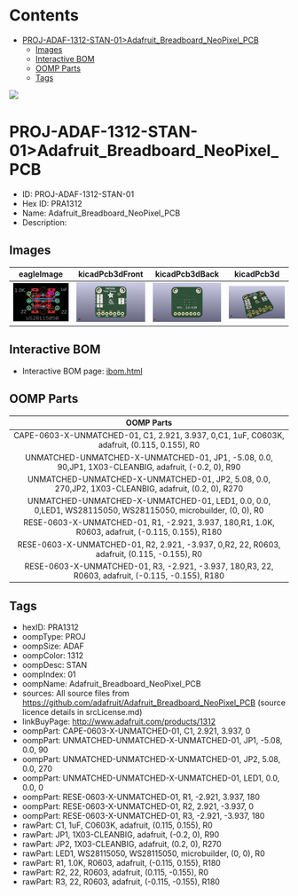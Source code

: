 



Contents
========

* [PROJ-ADAF-1312-STAN-01>Adafruit_Breadboard_NeoPixel_PCB](#proj-adaf-1312-stan-01adafruit_breadboard_neopixel_pcb)
	* [Images](#images)
	* [Interactive BOM](#interactive-bom)
	* [OOMP Parts](#oomp-parts)
	* [Tags](#tags)
  
![][im]
# PROJ-ADAF-1312-STAN-01>Adafruit_Breadboard_NeoPixel_PCB

- ID: PROJ-ADAF-1312-STAN-01
- Hex ID: PRA1312
- Name: Adafruit_Breadboard_NeoPixel_PCB
- Description: 

## Images
  
  

|eagleImage|kicadPcb3dFront|kicadPcb3dBack|kicadPcb3d|
| :---: | :---: | :---: | :---: |
|[![eagleImage](eagleImage_140.png)](eagleImage_600.png)|[![kicadPcb3dFront](kicadPcb3dFront_140.png)](kicadPcb3dFront_600.png)|[![kicadPcb3dBack](kicadPcb3dBack_140.png)](kicadPcb3dBack_600.png)|[![kicadPcb3d](kicadPcb3d_140.png)](kicadPcb3d_600.png)|

## Interactive BOM

- Interactive BOM page: [ibom.html](kicad/bom/ibom.html)

## OOMP Parts
  

|OOMP Parts|
| :---: |
|CAPE-0603-X-UNMATCHED-01, C1, 2.921, 3.937, 0,C1, 1uF, C0603K, adafruit, (0.115, 0.155), R0|
|UNMATCHED-UNMATCHED-X-UNMATCHED-01, JP1, -5.08, 0.0, 90,JP1, 1X03-CLEANBIG, adafruit, (-0.2, 0), R90|
|UNMATCHED-UNMATCHED-X-UNMATCHED-01, JP2, 5.08, 0.0, 270,JP2, 1X03-CLEANBIG, adafruit, (0.2, 0), R270|
|UNMATCHED-UNMATCHED-X-UNMATCHED-01, LED1, 0.0, 0.0, 0,LED1, WS28115050, WS28115050, microbuilder, (0, 0), R0|
|RESE-0603-X-UNMATCHED-01, R1, -2.921, 3.937, 180,R1, 1.0K, R0603, adafruit, (-0.115, 0.155), R180|
|RESE-0603-X-UNMATCHED-01, R2, 2.921, -3.937, 0,R2, 22, R0603, adafruit, (0.115, -0.155), R0|
|RESE-0603-X-UNMATCHED-01, R3, -2.921, -3.937, 180,R3, 22, R0603, adafruit, (-0.115, -0.155), R180|

## Tags

- hexID: PRA1312
- oompType: PROJ
- oompSize: ADAF
- oompColor: 1312
- oompDesc: STAN
- oompIndex: 01
- oompName: Adafruit_Breadboard_NeoPixel_PCB
- sources: All source files from https://github.com/adafruit/Adafruit_Breadboard_NeoPixel_PCB (source licence details in srcLicense.md)
- linkBuyPage: http://www.adafruit.com/products/1312
- oompPart: CAPE-0603-X-UNMATCHED-01, C1, 2.921, 3.937, 0
- oompPart: UNMATCHED-UNMATCHED-X-UNMATCHED-01, JP1, -5.08, 0.0, 90
- oompPart: UNMATCHED-UNMATCHED-X-UNMATCHED-01, JP2, 5.08, 0.0, 270
- oompPart: UNMATCHED-UNMATCHED-X-UNMATCHED-01, LED1, 0.0, 0.0, 0
- oompPart: RESE-0603-X-UNMATCHED-01, R1, -2.921, 3.937, 180
- oompPart: RESE-0603-X-UNMATCHED-01, R2, 2.921, -3.937, 0
- oompPart: RESE-0603-X-UNMATCHED-01, R3, -2.921, -3.937, 180
- rawPart: C1, 1uF, C0603K, adafruit, (0.115, 0.155), R0
- rawPart: JP1, 1X03-CLEANBIG, adafruit, (-0.2, 0), R90
- rawPart: JP2, 1X03-CLEANBIG, adafruit, (0.2, 0), R270
- rawPart: LED1, WS28115050, WS28115050, microbuilder, (0, 0), R0
- rawPart: R1, 1.0K, R0603, adafruit, (-0.115, 0.155), R180
- rawPart: R2, 22, R0603, adafruit, (0.115, -0.155), R0
- rawPart: R3, 22, R0603, adafruit, (-0.115, -0.155), R180



[im]: kicadPcb3d_450.png
